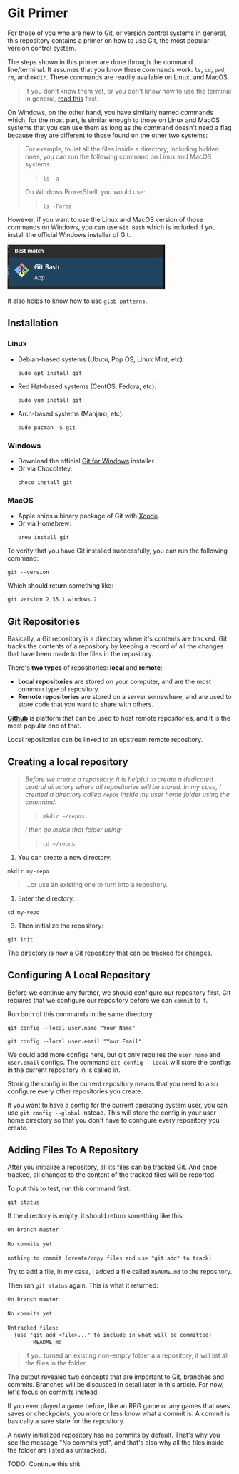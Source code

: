 # Git Primer

For those of you who are new to Git, or version control systems in general, this repository contains a primer on how to use Git, the most popular version control system.

The steps shown in this primer are done through the command line/terminal. It assumes that you know these commands work: `ls`, `cd`, `pwd`, `rm`, and `mkdir`. These commands are readily available on Linux, and MacOS.

> If you don't know them yet, or you don't know how to use the terminal in general, [read this](./pre-requisites/basic-terminal-commands.md) first.

On Windows, on the other hand, you have similarly named commands which, for the most part, is similar enough to those on Linux and MacOS systems that you can use them as long as the command doesn't need a flag because they are different to those found on the other two systems:

> For example, to list all the files inside a directory, including hidden ones, you can run the following command on Linux and MacOS systems:
>
> > `ls -a`
>
> On Windows PowerShell, you would use:
>
> > `ls -Force`

However, if you want to use the Linux and MacOS version of those commands on Windows, you can use `Git Bash` which is included if you install the official Windows installer of Git.

![Git Bash](images/git-bash.png)

It also helps to know how to use `glob patterns`.

## Installation

### Linux

- Debian-based systems (Ubutu, Pop OS, Linux Mint, etc):
  ```
  sudo apt install git
  ```
- Red Hat-based systems (CentOS, Fedora, etc):
  ```
  sudo yum install git
  ```
- Arch-based systems (Manjaro, etc):
  ```
  sudo pacman -S git
  ```

### Windows

- Download the official [Git for Windows](https://git-scm.com/download/win) installer.
- Or via Chocolatey:
  ```
  choco install git
  ```

### MacOS

- Apple ships a binary package of Git with [Xcode](https://apps.apple.com/us/app/xcode/id497799835?mt=12).
- Or via Homebrew:
  ```
  brew install git
  ```

To verify that you have Git installed successfully, you can run the following command:

```
git --version
```

Which should return something like:

```
git version 2.35.1.windows.2
```

## Git Repositories

Basically, a Git repository is a directory where it's contents are tracked. Git tracks the contents of a repository by keeping a record of all the changes that have been made to the files in the repository.

There's **two types** of repositories: **local** and **remote**:

- **Local repositories** are stored on your computer, and are the most common type of repository.
- **Remote repositories** are stored on a server somewhere, and are used to store code that you want to share with others.

[**Github**](https://github.com/) is platform that can be used to host remote repositories, and it is the most popular one at that.

Local repositories can be linked to an upstream remote repository.

## Creating a local repository

> _Before we create a repository, it is helpful to create a dedicated central directory where all repositories will be stored. In my case, I created a directory called `repos` inside my user home folder using the command:_
>
> > `mkdir ~/repos`.
>
> _I then go inside that folder using:_
>
> > `cd ~/repos`.

1. You can create a new directory:

```
mkdir my-repo
```

> ...or use an existing one to turn into a repository.

1. Enter the directory:

```
cd my-repo
```

3. Then initialize the repository:

```
git init
```

The directory is now a Git repository that can be tracked for changes.

## Configuring A Local Repository

Before we continue any further, we should configure our repository first. Git requires that we configure our repository before we can `commit` to it.

Run both of this commands in the same directory:

```
git config --local user.name "Your Name"
```

```
git config --local user.email "Your Email"
```

We could add more configs here, but git only requires the `user.name` and `user.email` configs. The command `git config --local` will store the configs in the current repository in is called in.

Storing the config in the current repository means that you need to also configure every other repositories you create.

If you want to have a config for the current operating system user, you can use `git config --global` instead.
This will store the config in your user home directory so that you don't have to configure every repository you create.

## Adding Files To A Repository

After you initialize a repository, all its files can be tracked Git. And once tracked, all changes to the content of the tracked files will be reported.

To put this to test, run this command first:

```
git status
```

If the directory is empty, it should return something like this:

```
On branch master

No commits yet

nothing to commit (create/copy files and use "git add" to track)
```

Try to add a file, in my case, I added a file called `README.md` to the repository.

Then ran `git status` again. This is what it returned:

```
On branch master

No commits yet

Untracked files:
  (use "git add <file>..." to include in what will be committed)
        README.md
```

> If you turned an existing non-empty folder a a repository, it will list all the files in the folder.

The output revealed two concepts that are important to Git, branches and commits. Branches will be discussed in detail later in this article. For now, let's focus on commits instead.

If you ever played a game before, like an RPG game or any games that uses saves or checkpoints, you more or less know what a commit is. A commit is basically a save state for the repository.

A newly initialized repository has no commits by default. That's why you see the message "No commits yet", and that's also why all the files inside the folder are listed as untracked.

TODO: Continue this shit
